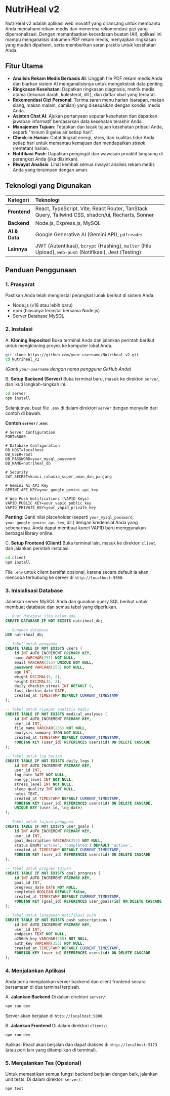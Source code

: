 # NutriHeal v2

NutriHeal v2 adalah aplikasi web inovatif yang dirancang untuk membantu Anda memahami rekam medis dan menerima rekomendasi gizi yang dipersonalisasi. Dengan memanfaatkan kecerdasan buatan (AI), aplikasi ini mampu menganalisis dokumen PDF rekam medis, menyajikan ringkasan yang mudah dipahami, serta memberikan saran praktis untuk kesehatan Anda.

## Fitur Utama

-   **Analisis Rekam Medis Berbasis AI**: Unggah file PDF rekam medis Anda dan biarkan sistem AI menganalisisnya untuk mengekstrak data penting.
-   **Ringkasan Kesehatan**: Dapatkan ringkasan diagnosis, metrik medis utama (tekanan darah, kolesterol, dll.), dan daftar obat yang tercatat.
-   **Rekomendasi Gizi Personal**: Terima saran menu harian (sarapan, makan siang, makan malam, camilan) yang disesuaikan dengan kondisi medis Anda.
-   **Asisten Chat AI**: Ajukan pertanyaan seputar kesehatan dan dapatkan jawaban informatif berdasarkan data kesehatan terakhir Anda.
-   **Manajemen Tujuan**: Tetapkan dan lacak tujuan kesehatan pribadi Anda, seperti "minum 8 gelas air setiap hari".
-   **Check-in Harian**: Catat tingkat energi, stres, dan kualitas tidur Anda setiap hari untuk memantau kemajuan dan mendapatkan *streak* (rentetan) harian.
-   **Notifikasi Push**: Dapatkan pengingat dan wawasan proaktif langsung di perangkat Anda (jika diizinkan).
-   **Riwayat Analisis**: Lihat kembali semua riwayat analisis rekam medis Anda yang tersimpan dengan aman.

## Teknologi yang Digunakan

| Kategori      | Teknologi                                                                                             |
| :------------ | :---------------------------------------------------------------------------------------------------- |
| **Frontend**  | React, TypeScript, Vite, React Router, TanStack Query, Tailwind CSS, shadcn/ui, Recharts, Sonner      |
| **Backend**   | Node.js, Express.js, MySQL                                                                            |
| **AI & Data** | Google Generative AI (Gemini API), `pdfreader`                                                        |
| **Lainnya**   | JWT (Autentikasi), `bcrypt` (Hashing), `multer` (File Upload), `web-push` (Notifikasi), Jest (Testing) |

## Panduan Penggunaan

### 1. Prasyarat

Pastikan Anda telah menginstal perangkat lunak berikut di sistem Anda:
-   Node.js (v18 atau lebih baru)
-   npm (biasanya terinstal bersama Node.js)
-   Server Database MySQL

### 2. Instalasi

A. **Kloning Repositori**
   Buka terminal Anda dan jalankan perintah berikut untuk mengkloning proyek ke komputer lokal Anda.
   ```bash
   git clone https://github.com/your-username/Nutriheal_v2.git
   cd Nutriheal_v2
   ```
   *(Ganti `your-username` dengan nama pengguna GitHub Anda)*

B. **Setup Backend (Server)**
   Buka terminal baru, masuk ke direktori `server`, dan ikuti langkah-langkah ini.
   ```bash
   cd server
   npm install
   ```
   Selanjutnya, buat file `.env` di dalam direktori `server` dengan menyalin dari contoh di bawah.
   
   **Contoh `server/.env`:**
   ```env
   # Server Configuration
   PORT=5000

   # Database Configuration
   DB_HOST=localhost
   DB_USER=root
   DB_PASSWORD=your_mysql_password
   DB_NAME=nutriheal_db

   # Security
   JWT_SECRET=kunci_rahasia_super_aman_dan_panjang

   # Gemini AI API Key
   GEMINI_API_KEY=your_google_gemini_api_key

   # Web Push Notifications (VAPID Keys)
   VAPID_PUBLIC_KEY=your_vapid_public_key
   VAPID_PRIVATE_KEY=your_vapid_private_key
   ```
   **Penting**: Ganti nilai placeholder (seperti `your_mysql_password`, `your_google_gemini_api_key`, dll.) dengan kredensial Anda yang sebenarnya. Anda dapat membuat kunci VAPID baru menggunakan berbagai library online.

C. **Setup Frontend (Client)**
   Buka terminal lain, masuk ke direktori `client`, dan jalankan perintah instalasi.
   ```bash
   cd client
   npm install
   ```
   File `.env` untuk client bersifat opsional, karena secara default ia akan mencoba terhubung ke server di `http://localhost:5000`.

### 3. Inisialisasi Database

Jalankan server MySQL Anda dan gunakan query SQL berikut untuk membuat database dan semua tabel yang diperlukan.

```sql
-- Buat database jika belum ada
CREATE DATABASE IF NOT EXISTS nutriheal_db;

-- Gunakan database
USE nutriheal_db;

-- Tabel untuk pengguna
CREATE TABLE IF NOT EXISTS users (
    id INT AUTO_INCREMENT PRIMARY KEY,
    name VARCHAR(255) NOT NULL,
    email VARCHAR(255) UNIQUE NOT NULL,
    password VARCHAR(255) NOT NULL,
    age INT,
    weight DECIMAL(5, 2),
    height DECIMAL(5, 2),
    daily_checkin_streak INT DEFAULT 0,
    last_checkin_date DATE,
    created_at TIMESTAMP DEFAULT CURRENT_TIMESTAMP
);

-- Tabel untuk riwayat analisis medis
CREATE TABLE IF NOT EXISTS medical_analyses (
    id INT AUTO_INCREMENT PRIMARY KEY,
    user_id INT,
    file_name VARCHAR(255) NOT NULL,
    analysis_summary JSON NOT NULL,
    created_at TIMESTAMP DEFAULT CURRENT_TIMESTAMP,
    FOREIGN KEY (user_id) REFERENCES users(id) ON DELETE CASCADE
);

-- Tabel untuk log harian
CREATE TABLE IF NOT EXISTS daily_logs (
    id INT AUTO_INCREMENT PRIMARY KEY,
    user_id INT,
    log_date DATE NOT NULL,
    energy_level INT NOT NULL,
    stress_level INT NOT NULL,
    sleep_quality INT NOT NULL,
    notes TEXT,
    created_at TIMESTAMP DEFAULT CURRENT_TIMESTAMP,
    FOREIGN KEY (user_id) REFERENCES users(id) ON DELETE CASCADE,
    UNIQUE KEY (user_id, log_date)
);

-- Tabel untuk tujuan pengguna
CREATE TABLE IF NOT EXISTS user_goals (
    id INT AUTO_INCREMENT PRIMARY KEY,
    user_id INT,
    goal_description VARCHAR(255) NOT NULL,
    status ENUM('active', 'completed') DEFAULT 'active',
    created_at TIMESTAMP DEFAULT CURRENT_TIMESTAMP,
    FOREIGN KEY (user_id) REFERENCES users(id) ON DELETE CASCADE
);

-- Tabel untuk progres tujuan
CREATE TABLE IF NOT EXISTS goal_progress (
    id INT AUTO_INCREMENT PRIMARY KEY,
    goal_id INT,
    progress_date DATE NOT NULL,
    completed BOOLEAN DEFAULT false,
    created_at TIMESTAMP DEFAULT CURRENT_TIMESTAMP,
    FOREIGN KEY (goal_id) REFERENCES user_goals(id) ON DELETE CASCADE
);

-- Tabel untuk langganan notifikasi push
CREATE TABLE IF NOT EXISTS push_subscriptions (
    id INT AUTO_INCREMENT PRIMARY KEY,
    user_id INT,
    endpoint TEXT NOT NULL,
    p256dh_key VARCHAR(255) NOT NULL,
    auth_key VARCHAR(255) NOT NULL,
    created_at TIMESTAMP DEFAULT CURRENT_TIMESTAMP,
    FOREIGN KEY (user_id) REFERENCES users(id) ON DELETE CASCADE
);
```

### 4. Menjalankan Aplikasi

Anda perlu menjalankan server backend dan client frontend secara bersamaan di dua terminal terpisah.

A. **Jalankan Backend**
   Di dalam direktori `server/`:
   ```bash
   npm run dev
   ```
   Server akan berjalan di `http://localhost:5000`.

B. **Jalankan Frontend**
   Di dalam direktori `client/`:
   ```bash
   npm run dev
   ```
   Aplikasi React akan berjalan dan dapat diakses di `http://localhost:5173` (atau port lain yang ditampilkan di terminal).

### 5. Menjalankan Tes (Opsional)

Untuk memastikan semua fungsi backend berjalan dengan baik, jalankan unit tests.
Di dalam direktori `server/`:
```bash
npm test
```
